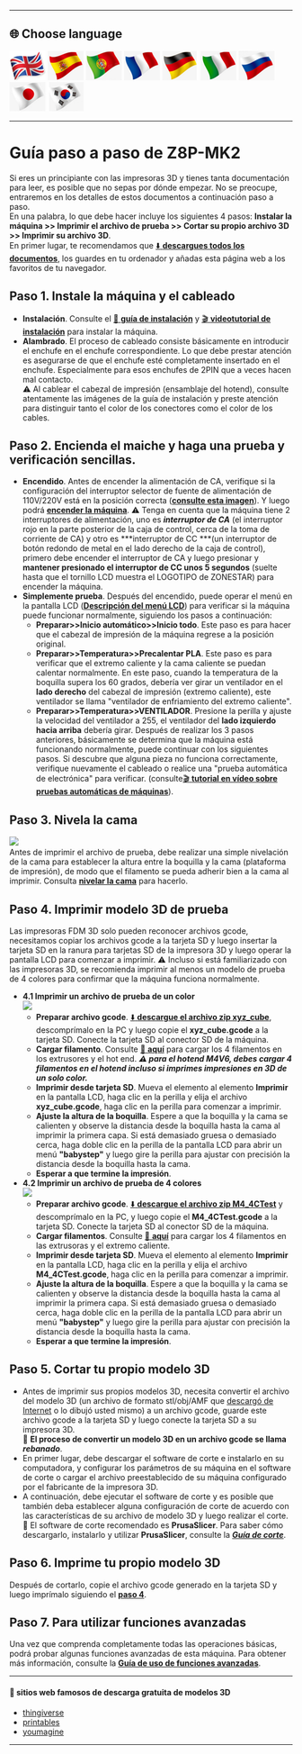 [USER_GUIDE]: https://downgit.github.io/#/home?url=https://github.com/ZONESTAR3D/Z8P/tree/main/Z8P-MK2
[INSTALLATION_GUIDE]: https://github.com/ZONESTAR3D/Z8P/tree/main/Z8P-MK2/1-Installation_Guide/readme.md
[INSTALL_VIDEO]: https://youtu.be/-oieO7U0LCc
[IMG_ACSWITCH]: https://github.com/ZONESTAR3D/Z8P/blob/main/Z8P-MK2/1-Installation_Guide/pic/selectAC.png
[POWER_ON]: https://github.com/ZONESTAR3D/Z8P/tree/main/Z8P-MK2/2-Operation_Guide#power-on
[VIDEO_POWER_ON]: https://github.com/ZONESTAR3D/Z8P/blob/main/Z8P-MK2/2-Operation_Guide/pic/PowerOn.gif
[LCD_MENU]: https://github.com/ZONESTAR3D/Z8P/tree/main/Z8P-MK2/2-Operation_Guide/DWIN_LCD_screen_Menu_Description
[LEVEL_BED]: https://github.com/ZONESTAR3D/Z8P/tree/main/Z8P-MK2/2-Operation_Guide#level-the-bed
[XYZ_CUBE]: https://github.com/ZONESTAR3D/Z8P/tree/main/Z8P-MK2/3-TestGcode/xyz_cube.zip
[LOAD_FILAMENT]: https://github.com/ZONESTAR3D/Z8P/tree/main/Z8P-MK2/2-Operation_Guide#load-filaments
[M4_4CTEST]: https://github.com/ZONESTAR3D/Z8P/tree/main/Z8P-MK2/3-TestGcode/M4_4CTest.zip
[SLICING_GUIDE]: https://github.com/ZONESTAR3D/Z8P/tree/main/Z8P-MK2/4-SlicingGuide/readme.md
[AUTOTEST_VIDEO]: https://youtu.be/iSsuy2ePWw8
[ADVANCE_FEATURES]: https://github.com/ZONESTAR3D/Z8P/tree/main/Z8P-MK2/2-Operation_Guide#advance-features
[Z8P_FAQ]: (https://github.com/ZONESTAR3D/Z8P/tree/main/Z8P_FAQ)

----
## <a id="choose-language">:globe_with_meridians: Choose language </a>
[![](./lanpic/EN.png)](https://github.com/ZONESTAR3D/Z8P/blob/main/Z8P-MK2/step_by_step.md)
[![](./lanpic/ES.png)](https://github.com/ZONESTAR3D/Z8P/blob/main/Z8P-MK2/step_by_step-es.md)
[![](./lanpic/PT.png)](https://github.com/ZONESTAR3D/Z8P/blob/main/Z8P-MK2/step_by_step-pt.md)
[![](./lanpic/FR.png)](https://github.com/ZONESTAR3D/Z8P/blob/main/Z8P-MK2/step_by_step-fr.md)
[![](./lanpic/DE.png)](https://github.com/ZONESTAR3D/Z8P/blob/main/Z8P-MK2/step_by_step-de.md)
[![](./lanpic/IT.png)](https://github.com/ZONESTAR3D/Z8P/blob/main/Z8P-MK2/step_by_step-it.md)
[![](./lanpic/RU.png)](https://github.com/ZONESTAR3D/Z8P/blob/main/Z8P-MK2/step_by_step-ru.md)
[![](./lanpic/JP.png)](https://github.com/ZONESTAR3D/Z8P/blob/main/Z8P-MK2/step_by_step-jp.md)
[![](./lanpic/KR.png)](https://github.com/ZONESTAR3D/Z8P/blob/main/Z8P-MK2/step_by_step-kr.md)
<!-- [![](./lanpic/SA.png)](https://github.com/ZONESTAR3D/Z8P/blob/main/Z8P-MK2/step_by_step-ar.md) -->

----
# Guía paso a paso de Z8P-MK2 
Si eres un principiante con las impresoras 3D y tienes tanta documentación para leer, es posible que no sepas por dónde empezar. No se preocupe, entraremos en los detalles de estos documentos a continuación paso a paso.     
En una palabra, lo que debe hacer incluye los siguientes 4 pasos: **Instalar la máquina >> Imprimir el archivo de prueba >> Cortar su propio archivo 3D >> Imprimir su archivo 3D**.     
En primer lugar, te recomendamos que [:arrow_down: **descargues todos los documentos**][USER_GUIDE], los guardes en tu ordenador y añadas esta página web a los favoritos de tu navegador.

## <a id="step1">Paso 1. Instale la máquina y el cableado </a>
- **Instalación**. Consulte el [:book: **guía de instalación**][INSTALLATION_GUIDE] y [:clapper: **videotutorial de instalación**][INSTALL_VIDEO] para instalar la máquina.
- **Alambrado**. El proceso de cableado consiste básicamente en introducir el enchufe en el enchufe correspondiente. Lo que debe prestar atención es asegurarse de que el enchufe esté completamente insertado en el enchufe. Especialmente para esos enchufes de 2PIN que a veces hacen mal contacto.      
:warning: Al cablear el cabezal de impresión (ensamblaje del hotend), consulte atentamente las imágenes de la guía de instalación y preste atención para distinguir tanto el color de los conectores como el color de los cables.

## <a id="step2">Paso 2. Encienda el maiche y haga una prueba y verificación sencillas. </a>
- **Encendido**. Antes de encender la alimentación de CA, verifique si la configuración del interruptor selector de fuente de alimentación de 110V/220V está en la posición correcta ([**consulte esta imagen**][IMG_ACSWITCH]). Y luego podrá [**encender la máquina**][POWER_ON]. :warning: Tenga en cuenta que la máquina tiene 2 interruptores de alimentación, uno es ***interruptor de CA*** (el interruptor rojo en la parte posterior de la caja de control, cerca de la toma de corriente de CA) y otro es ***interruptor de CC ***(un interruptor de botón redondo de metal en el lado derecho de la caja de control), primero debe encender el interruptor de CA y luego presionar y **mantener presionado el interruptor de CC unos 5 segundos** (suelte hasta que el tornillo LCD muestra el LOGOTIPO de ZONESTAR) para encender la máquina.
- **Simplemente prueba**. Después del encendido, puede operar el menú en la pantalla LCD ([**Descripción del menú LCD**][LCD_MENU]) para verificar si la máquina puede funcionar normalmente, siguiendo los pasos a continuación:
   - **Preparar>>Inicio automático>>Inicio todo**. Este paso es para hacer que el cabezal de impresión de la máquina regrese a la posición original.
   - **Preparar>>Temperatura>>Precalentar PLA**. Este paso es para verificar que el extremo caliente y la cama caliente se puedan calentar normalmente. En este paso, cuando la temperatura de la boquilla supera los 60 grados, debería ver girar un ventilador en el **lado derecho** del cabezal de impresión (extremo caliente), este ventilador se llama "ventilador de enfriamiento del extremo caliente".
   - **Preparar>>Temperatura>>VENTILADOR**. Presione la perilla y ajuste la velocidad del ventilador a 255, el ventilador del **lado izquierdo hacia arriba** debería girar.
     Después de realizar los 3 pasos anteriores, básicamente se determina que la máquina está funcionando normalmente, puede continuar con los siguientes pasos. Si descubre que alguna pieza no funciona correctamente, verifique nuevamente el cableado o realice una "prueba automática de electrónica" para verificar. (consulte[:clapper: **tutorial en vídeo sobre pruebas automáticas de máquinas**][AUTOTEST_VIDEO]).

## <a id="step3">Paso 3. Nivela la cama </a>
[![](https://img.youtube.com/vi/R3RfGnxx8hY/0.jpg)](https://www.youtube.com/watch?v=R3RfGnxx8hY)     
Antes de imprimir el archivo de prueba, debe realizar una simple nivelación de la cama para establecer la altura entre la boquilla y la cama (plataforma de impresión), de modo que el filamento se pueda adherir bien a la cama al imprimir. Consulta [**nivelar la cama**][LEVEL_BED] para hacerlo.

## <a id="step4">Paso 4. Imprimir modelo 3D de prueba </a>
Las impresoras FDM 3D solo pueden reconocer archivos gcode, necesitamos copiar los archivos gcode a la tarjeta SD y luego insertar la tarjeta SD en la ranura para tarjetas SD de la impresora 3D y luego operar la pantalla LCD para comenzar a imprimir.
:warning: Incluso si está familiarizado con las impresoras 3D, se recomienda imprimir al menos un modelo de prueba de 4 colores para confirmar que la máquina funciona normalmente. 
- **4.1 Imprimir un archivo de prueba de un color**     
[![](https://img.youtube.com/vi/ITHbO9VxTMo/0.jpg)](https://www.youtube.com/watch?v=ITHbO9VxTMo)
   - **Preparar archivo gcode**. [:arrow_down: **descargue el archivo zip xyz_cube**][XYZ_CUBE], descomprímalo en la PC y luego copie el **xyz_cube.gcode** a la tarjeta SD. Conecte la tarjeta SD al conector SD de la máquina.
   - **Cargar filamento**. Consulte [:book: **aquí**][LOAD_FILAMENT] para cargar los 4 filamentos en los extrusores y el hot end.
     ***:warning: para el hotend M4V6, debes cargar 4 filamentos en el hotend incluso si imprimes impresiones en 3D de un solo color.***
   - **Imprimir desde tarjeta SD**. Mueva el elemento al elemento **Imprimir** en la pantalla LCD, haga clic en la perilla y elija el archivo **xyz_cube.gcode**, haga clic en la perilla para comenzar a imprimir.
   - **Ajuste la altura de la boquilla**. Espere a que la boquilla y la cama se calienten y observe la distancia desde la boquilla hasta la cama al imprimir la primera capa. Si está demasiado gruesa o demasiado cerca, haga doble clic en la perilla de la pantalla LCD para abrir un menú **"babystep"** y luego gire la perilla para ajustar con precisión la distancia desde la boquilla hasta la cama.
   - **Esperar a que termine la impresión**.
- **4.2 Imprimir un archivo de prueba de 4 colores**    
[![](https://img.youtube.com/vi/CA8pWOuJYmE/0.jpg)](https://www.youtube.com/watch?v=CA8pWOuJYmE)
   - **Preparar archivo gcode**. [:arrow_down: **descargue el archivo zip M4_4CTest**][M4_4CTEST] y descomprímalo en la PC, y luego copie el **M4_4CTest.gcode** a la tarjeta SD. Conecte la tarjeta SD al conector SD de la máquina.
   - **Cargar filamentos**. Consulte [:book: **aquí**][LOAD_FILAMENT] para cargar los 4 filamentos en las extrusoras y el extremo caliente.
   - **Imprimir desde tarjeta SD**. Mueva el elemento al elemento **Imprimir** en la pantalla LCD, haga clic en la perilla y elija el archivo **M4_4CTest.gcode**, haga clic en la perilla para comenzar a imprimir.
   - **Ajuste la altura de la boquilla**. Espere a que la boquilla y la cama se calienten y observe la distancia desde la boquilla hasta la cama al imprimir la primera capa. Si está demasiado gruesa o demasiado cerca, haga doble clic en la perilla de la pantalla LCD para abrir un menú **"babystep"** y luego gire la perilla para ajustar con precisión la distancia desde la boquilla hasta la cama.
   - **Esperar a que termine la impresión**.

## <a id="step5">Paso 5. Cortar tu propio modelo 3D </a>
- Antes de imprimir sus propios modelos 3D, necesita convertir el archivo del modelo 3D (un archivo de formato stl/obj/AMF que [descargó de Internet](#download) o lo dibujó usted mismo) a un archivo gcode, guarde este archivo gcode a la tarjeta SD y luego conecte la tarjeta SD a su impresora 3D.     
   :pushpin: **El proceso de convertir un modelo 3D en un archivo gcode se llama *rebanado***.
- En primer lugar, debe descargar el software de corte e instalarlo en su computadora, y configurar los parámetros de su máquina en el software de corte o cargar el archivo preestablecido de su máquina configurado por el fabricante de la impresora 3D.
- A continuación, debe ejecutar el software de corte y es posible que también deba establecer alguna configuración de corte de acuerdo con las características de su archivo de modelo 3D y luego realizar el corte.     
   :pushpin: El software de corte recomendado es **PrusaSlicer**. Para saber cómo descargarlo, instalarlo y utilizar **PrusaSlicer**, consulte la [***Guía de corte***][SLICING_GUIDE].

## <a id="step6">Paso 6. Imprime tu propio modelo 3D </a>
Después de cortarlo, copie el archivo gcode generado en la tarjeta SD y luego imprímalo siguiendo el [**paso 4**](#step4).

## <a id="step7">Paso 7. Para utilizar funciones avanzadas </a>
Una vez que comprenda completamente todas las operaciones básicas, podrá probar algunas funciones avanzadas de esta máquina.
Para obtener más información, consulte la [**Guía de uso de funciones avanzadas**][ADVANCE_FEATURES].

----
#### <a id="download"> :page_with_curl: sitios web famosos de descarga gratuita de modelos 3D </a>
  - [thingiverse](https://www.thingiverse.com/)  
  - [printables](https://www.printables.com/)  
  - [youmagine](https://www.youmagine.com/)   

----